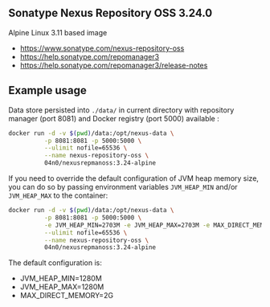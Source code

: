 ## Sonatype Nexus Repository OSS 3.24.0

Alpine Linux 3.11 based image

*   https://www.sonatype.com/nexus-repository-oss
*   https://help.sonatype.com/repomanager3
*   https://help.sonatype.com/repomanager3/release-notes

## Example usage

Data store persisted into `./data/` in current directory with repository
manager (port 8081) and Docker registry (port 5000) available :

```bash
docker run -d -v $(pwd)/data:/opt/nexus-data \
          -p 8081:8081 -p 5000:5000 \
          --ulimit nofile=65536 \
          --name nexus-repository-oss \
          04n0/nexusrepmanoss:3.24-alpine
```

If you need to override the default configuration of JVM heap memory size, you
can do so by passing environment variables `JVM_HEAP_MIN` and/or `JVM_HEAP_MAX`
to the container:

```bash
docker run -d -v $(pwd)/data:/opt/nexus-data \
          -p 8081:8081 -p 5000:5000 \
          -e JVM_HEAP_MIN=2703M -e JVM_HEAP_MAX=2703M -e MAX_DIRECT_MEMORY=2703M \
          --ulimit nofile=65536 \
          --name nexus-repository-oss \
          04n0/nexusrepmanoss:3.24-alpine
```

The default configuration is:
*   JVM_HEAP_MIN=1280M
*   JVM_HEAP_MAX=1280M
*   MAX_DIRECT_MEMORY=2G
